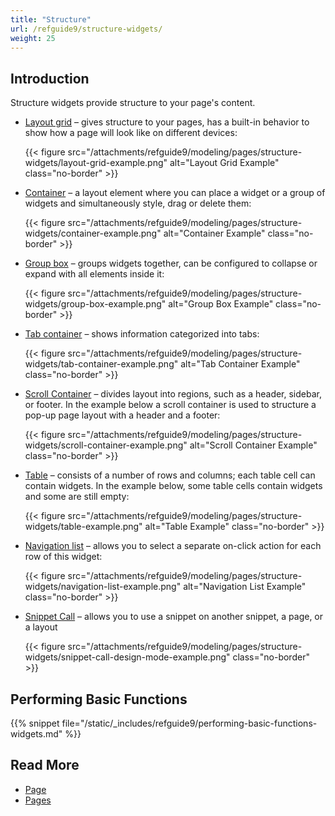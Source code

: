 ```yaml
---
title: "Structure"
url: /refguide9/structure-widgets/
weight: 25
---
```


## Introduction

Structure widgets provide structure to your page's content.

* [Layout grid](/refguide9/layout-grid/) – gives structure to your pages, has a built-in behavior to show how a page will look like on different devices:

    {{< figure src="/attachments/refguide9/modeling/pages/structure-widgets/layout-grid-example.png" alt="Layout Grid Example" class="no-border" >}}

* [Container](/refguide9/container/) – a layout element where you can place a widget or a group of widgets and simultaneously style, drag or delete them:

    {{< figure src="/attachments/refguide9/modeling/pages/structure-widgets/container-example.png" alt="Container Example" class="no-border" >}}

* [Group box](/refguide9/group-box/) – groups widgets together, can be configured to collapse or expand with all elements inside it:

    {{< figure src="/attachments/refguide9/modeling/pages/structure-widgets/group-box-example.png" alt="Group Box Example" class="no-border" >}}

* [Tab container](/refguide9/tab-container/) – shows information categorized into tabs:

    {{< figure src="/attachments/refguide9/modeling/pages/structure-widgets/tab-container-example.png" alt="Tab Container Example" class="no-border" >}}

* [Scroll Container](/refguide9/scroll-container/) – divides layout into regions, such as a header, sidebar, or footer. In the example below a scroll container is used to structure a pop-up page layout with a header and a footer:

    {{< figure src="/attachments/refguide9/modeling/pages/structure-widgets/scroll-container-example.png" alt="Scroll Container Example" class="no-border" >}}

* [Table](/refguide9/table/) – consists of a number of rows and columns; each table cell can contain widgets. In the example below, some table cells contain widgets and some are still empty:

    {{< figure src="/attachments/refguide9/modeling/pages/structure-widgets/table-example.png" alt="Table Example" class="no-border" >}}

* [Navigation list](/refguide9/navigation-list/) – allows you to select a separate on-click action for each row of this widget:

    {{< figure src="/attachments/refguide9/modeling/pages/structure-widgets/navigation-list-example.png" alt="Navigation List Example" class="no-border" >}}

* [Snippet Call](/refguide9/snippet-call/) – allows you to use a snippet on another snippet, a page, or a layout

    {{< figure src="/attachments/refguide9/modeling/pages/structure-widgets/snippet-call-design-mode-example.png" class="no-border" >}}

## Performing Basic Functions

{{% snippet file="/static/_includes/refguide9/performing-basic-functions-widgets.md" %}}

## Read More

* [Page](/refguide9/page/)
* [Pages](/refguide9/pages/)
